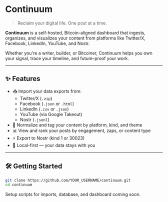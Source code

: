 # Continuum

> Reclaim your digital life. One post at a time.

**Continuum** is a self-hosted, Bitcoin-aligned dashboard that ingests, organizes, and visualizes your content from platforms like Twitter/X, Facebook, LinkedIn, YouTube, and Nostr.

Whether you're a writer, builder, or Bitcoiner, Continuum helps you own your signal, trace your timeline, and future-proof your work.

---

## ✨ Features

- 📥 Import your data exports from:
  - Twitter/X (`.zip`)
  - Facebook (`.json` or `.html`)
  - LinkedIn (`.csv` or `.json`)
  - YouTube (via Google Takeout)
  - Nostr (`.jsonl`)
- 🧠 Normalize and tag your content by platform, kind, and theme
- 📊 View and rank your posts by engagement, zaps, or content type
- ⚡ Export to Nostr (kind 1 or 30023)
- 💾 Local-first — your data stays with you

---

## 🛠️ Getting Started

```bash
git clone https://github.com/YOUR_USERNAME/continuum.git
cd continuum
```

Setup scripts for imports, database, and dashboard coming soon.
